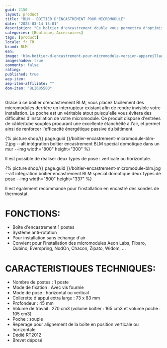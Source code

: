 ```yaml
---
guid: 2150
layout: product 
title: "BLM - BOITIER D'ENCASTREMENT POUR MICROMODULE"
date: "2023-03-14 15:01"
description: "Ce boîtier d'encastrement double vous permettra d'optimiser le câblage et l'installation de vos micromodules."
categories: [Boutique, Accessoires]
tags: [product]
locale: fr_FR
brand: BLM
ean: 
image: 'blm-boitier-d-encastrement-pour-micromodule-version-appareillage.jpg'
imageshadow: true
comments: false
rating:  
published: true
aep-item: 
aep-item-affiliate: ""
dom-item: "BLI685500"
---
```

Grâce à ce boîtier d'encastrement BLM, vous placez facilement des micromodules derrière un interrupteur existant afin de rendre invisible votre installation. La poche est un véritable atout puisqu'elle vous évitera des difficultés d'installation de votre micromodule. Ce produit dispose d'entrées de câble/tube souples procurant une excellente étanchéité à l'air, et permet ainsi de renforcer l'efficacité énergétique passive du bâtiment.

{% picture shop/{{ page.guid }}/boitier-encastrement-micromodule-blm-2.jpg --alt intégration boitier encastrement BLM special domotique dans un mur --img width="800" height="300" %}

Il est possible de réaliser deux types de pose : verticale ou horizontale. 

{% picture shop/{{ page.guid }}/boitier-encastrement-micromodule-blm.jpg --alt intégration boitier encastrement BLM special domotique deux types de pose --img width="800" height="337" %}

Il est également recommandé pour l'installation en encastré des sondes de thermostat.

# FONCTIONS:

- Boîte d'encastrement 1 postes
- Système anti-rotation
- Pour installation sans échange d'air
- Convient pour l'installation des micromodules Aeon Labs, Fibaro, Qubino, Everspring, NodOn, Chacon, Zipato, Widom, ...

# CARACTERISTIQUES TECHNIQUES:

- Nombre de postes : 1 poste
- Mode de fixation : Avec vis fournie
- Mode de pose : horizontal ou vertical 
- Collerette d'appui extra large : 73 x 83 mm
- Profondeur : 45 mm
- Volume de travail : 270 cm3 (volume boîtier : 165 cm3 et volume poche : 105 cm3)
- Poche : souple 
- Repérage pour alignement de la boîte en position verticale ou horizontale
- Dédié RT2012
- Brevet déposé 